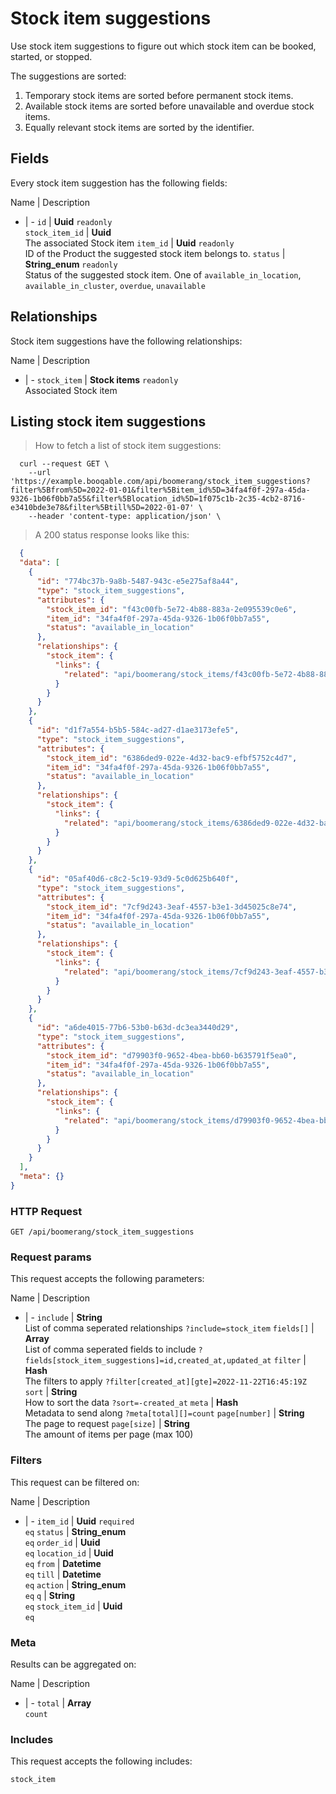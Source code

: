 # Stock item suggestions

Use stock item suggestions to figure out which stock item can be booked,
started, or stopped.

The suggestions are sorted:
  1. Temporary stock items are sorted before permanent stock items.
  2. Available stock items are sorted before unavailable and overdue stock items.
  3. Equally relevant stock items are sorted by the identifier.

## Fields
Every stock item suggestion has the following fields:

Name | Description
- | -
`id` | **Uuid** `readonly`<br>
`stock_item_id` | **Uuid** <br>The associated Stock item
`item_id` | **Uuid** `readonly`<br>ID of the Product the suggested stock item belongs to.
`status` | **String_enum** `readonly`<br>Status of the suggested stock item. One of `available_in_location`, `available_in_cluster`, `overdue`, `unavailable` 


## Relationships
Stock item suggestions have the following relationships:

Name | Description
- | -
`stock_item` | **Stock items** `readonly`<br>Associated Stock item


## Listing stock item suggestions



> How to fetch a list of stock item suggestions:

```shell
  curl --request GET \
    --url 'https://example.booqable.com/api/boomerang/stock_item_suggestions?filter%5Bfrom%5D=2022-01-01&filter%5Bitem_id%5D=34fa4f0f-297a-45da-9326-1b06f0bb7a55&filter%5Blocation_id%5D=1f075c1b-2c35-4cb2-8716-e3410bde3e78&filter%5Btill%5D=2022-01-07' \
    --header 'content-type: application/json' \
```

> A 200 status response looks like this:

```json
  {
  "data": [
    {
      "id": "774bc37b-9a8b-5487-943c-e5e275af8a44",
      "type": "stock_item_suggestions",
      "attributes": {
        "stock_item_id": "f43c00fb-5e72-4b88-883a-2e095539c0e6",
        "item_id": "34fa4f0f-297a-45da-9326-1b06f0bb7a55",
        "status": "available_in_location"
      },
      "relationships": {
        "stock_item": {
          "links": {
            "related": "api/boomerang/stock_items/f43c00fb-5e72-4b88-883a-2e095539c0e6"
          }
        }
      }
    },
    {
      "id": "d1f7a554-b5b5-584c-ad27-d1ae3173efe5",
      "type": "stock_item_suggestions",
      "attributes": {
        "stock_item_id": "6386ded9-022e-4d32-bac9-efbf5752c4d7",
        "item_id": "34fa4f0f-297a-45da-9326-1b06f0bb7a55",
        "status": "available_in_location"
      },
      "relationships": {
        "stock_item": {
          "links": {
            "related": "api/boomerang/stock_items/6386ded9-022e-4d32-bac9-efbf5752c4d7"
          }
        }
      }
    },
    {
      "id": "05af40d6-c8c2-5c19-93d9-5c0d625b640f",
      "type": "stock_item_suggestions",
      "attributes": {
        "stock_item_id": "7cf9d243-3eaf-4557-b3e1-3d45025c8e74",
        "item_id": "34fa4f0f-297a-45da-9326-1b06f0bb7a55",
        "status": "available_in_location"
      },
      "relationships": {
        "stock_item": {
          "links": {
            "related": "api/boomerang/stock_items/7cf9d243-3eaf-4557-b3e1-3d45025c8e74"
          }
        }
      }
    },
    {
      "id": "a6de4015-77b6-53b0-b63d-dc3ea3440d29",
      "type": "stock_item_suggestions",
      "attributes": {
        "stock_item_id": "d79903f0-9652-4bea-bb60-b635791f5ea0",
        "item_id": "34fa4f0f-297a-45da-9326-1b06f0bb7a55",
        "status": "available_in_location"
      },
      "relationships": {
        "stock_item": {
          "links": {
            "related": "api/boomerang/stock_items/d79903f0-9652-4bea-bb60-b635791f5ea0"
          }
        }
      }
    }
  ],
  "meta": {}
}
```

### HTTP Request

`GET /api/boomerang/stock_item_suggestions`

### Request params

This request accepts the following parameters:

Name | Description
- | -
`include` | **String** <br>List of comma seperated relationships `?include=stock_item`
`fields[]` | **Array** <br>List of comma seperated fields to include `?fields[stock_item_suggestions]=id,created_at,updated_at`
`filter` | **Hash** <br>The filters to apply `?filter[created_at][gte]=2022-11-22T16:45:19Z`
`sort` | **String** <br>How to sort the data `?sort=-created_at`
`meta` | **Hash** <br>Metadata to send along `?meta[total][]=count`
`page[number]` | **String** <br>The page to request
`page[size]` | **String** <br>The amount of items per page (max 100)


### Filters

This request can be filtered on:

Name | Description
- | -
`item_id` | **Uuid** `required`<br>`eq`
`status` | **String_enum** <br>`eq`
`order_id` | **Uuid** <br>`eq`
`location_id` | **Uuid** <br>`eq`
`from` | **Datetime** <br>`eq`
`till` | **Datetime** <br>`eq`
`action` | **String_enum** <br>`eq`
`q` | **String** <br>`eq`
`stock_item_id` | **Uuid** <br>`eq`


### Meta

Results can be aggregated on:

Name | Description
- | -
`total` | **Array** <br>`count`


### Includes

This request accepts the following includes:

`stock_item`





